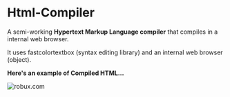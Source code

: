 # Html-Compiler

A semi-working **Hypertext Markup Language compiler** that compiles in a internal web browser.

It uses fastcolortextbox (syntax editing library) and an internal web browser (object).

**Here's an example of Compiled HTML...**

<img src="https://cdn.discordapp.com/attachments/977203991068962836/980961994440069120/unknown.png" alt="robux.com">
